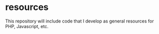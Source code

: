 # resources
This repository will include code that I develop as general resources for PHP, Javascript, etc.
